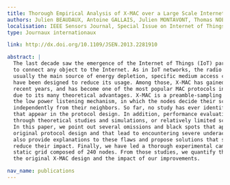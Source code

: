 ```yaml
---
title: Thorough Empirical Analysis of X-MAC over a Large Scale Internet of Things Testbed
authors: Julien BEAUDAUX, Antoine GALLAIS, Julien MONTAVONT, Thomas NOEL, Damien ROTH, Erkan VALENTIN
localisation: IEEE Sensors Journal, Special Issue on Internet of Things (IoT): Architecture, Protocols and Services, Volume 14, Issue 2, pp. 383-392, février 2014
type: Journaux internationaux

link: http://dx.doi.org/10.1109/JSEN.2013.2281910

abstract: |
  The last decade saw the emergence of the Internet of Things (IoT) paradigm, which aims
  to connect any object to the Internet. As in IoT networks, the radio component is
  usually the main source of energy depletion, specific medium access control protocols
  have been designed to reduce its usage. Among those, X-MAC has gained much interest in
  recent years, and has become one of the most popular MAC protocols in the IoT community
  due to its many theoretical advantages. X-MAC is a preamble-sampling protocol based on
  the low power listening mechanism, in which the nodes decide their schedule
  independently from their neighbors. So far, no study has ever identified malfunctions
  that appear in the protocol design. In addition, performance evaluations were only made
  through theoretical studies and simulations, or relatively limited scale experiments.
  In this paper, we point out several omissions and black spots that appear in the
  original protocol design and that lead to encountering severe underachievements. We
  also provide explanations to these flaws and propose solutions that solve or at least
  reduce their impact. Finally, we have led a thorough experimental campaign on an indoor
  static grid composed of 240 nodes. From those studies, we quantify the performances of
  the original X-MAC design and the impact of our improvements.

nav_name: publications
---
```

